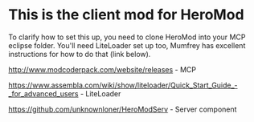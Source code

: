 This is the client mod for HeroMod
===
To clarify how to set this up, you need to clone HeroMod into your MCP eclipse folder.
You'll need LiteLoader set up too, Mumfrey has excellent instructions for how to do that
(link below).

http://www.modcoderpack.com/website/releases - MCP

https://www.assembla.com/wiki/show/liteloader/Quick_Start_Guide_-_for_advanced_users - LiteLoader

https://github.com/unknownloner/HeroModServ - Server component
